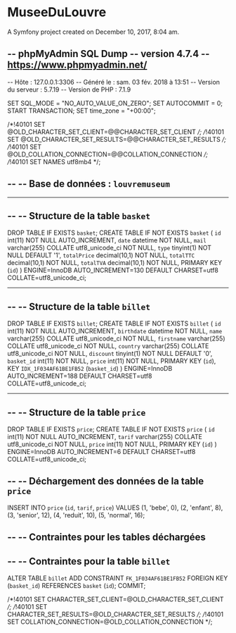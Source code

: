 MuseeDuLouvre
=============

A Symfony project created on December 10, 2017, 8:04 am.

-- phpMyAdmin SQL Dump
-- version 4.7.4
-- https://www.phpmyadmin.net/
--
-- Hôte : 127.0.0.1:3306
-- Généré le :  sam. 03 fév. 2018 à 13:51
-- Version du serveur :  5.7.19
-- Version de PHP :  7.1.9

SET SQL_MODE = "NO_AUTO_VALUE_ON_ZERO";
SET AUTOCOMMIT = 0;
START TRANSACTION;
SET time_zone = "+00:00";


/*!40101 SET @OLD_CHARACTER_SET_CLIENT=@@CHARACTER_SET_CLIENT */;
/*!40101 SET @OLD_CHARACTER_SET_RESULTS=@@CHARACTER_SET_RESULTS */;
/*!40101 SET @OLD_COLLATION_CONNECTION=@@COLLATION_CONNECTION */;
/*!40101 SET NAMES utf8mb4 */;

--
-- Base de données :  `louvremuseum`
--

-- --------------------------------------------------------

--
-- Structure de la table `basket`
--

DROP TABLE IF EXISTS `basket`;
CREATE TABLE IF NOT EXISTS `basket` (
  `id` int(11) NOT NULL AUTO_INCREMENT,
  `date` datetime NOT NULL,
  `mail` varchar(255) COLLATE utf8_unicode_ci NOT NULL,
  `type` tinyint(1) NOT NULL DEFAULT '1',
  `totalPrice` decimal(10,1) NOT NULL,
  `totalTTC` decimal(10,1) NOT NULL,
  `totalTVA` decimal(10,1) NOT NULL,
  PRIMARY KEY (`id`)
) ENGINE=InnoDB AUTO_INCREMENT=130 DEFAULT CHARSET=utf8 COLLATE=utf8_unicode_ci;

-- --------------------------------------------------------

--
-- Structure de la table `billet`
--

DROP TABLE IF EXISTS `billet`;
CREATE TABLE IF NOT EXISTS `billet` (
  `id` int(11) NOT NULL AUTO_INCREMENT,
  `birthdate` datetime NOT NULL,
  `name` varchar(255) COLLATE utf8_unicode_ci NOT NULL,
  `firstname` varchar(255) COLLATE utf8_unicode_ci NOT NULL,
  `country` varchar(255) COLLATE utf8_unicode_ci NOT NULL,
  `discount` tinyint(1) NOT NULL DEFAULT '0',
  `basket_id` int(11) NOT NULL,
  `price` int(11) NOT NULL,
  PRIMARY KEY (`id`),
  KEY `IDX_1F034AF61BE1FB52` (`basket_id`)
) ENGINE=InnoDB AUTO_INCREMENT=188 DEFAULT CHARSET=utf8 COLLATE=utf8_unicode_ci;

-- --------------------------------------------------------

--
-- Structure de la table `price`
--

DROP TABLE IF EXISTS `price`;
CREATE TABLE IF NOT EXISTS `price` (
  `id` int(11) NOT NULL AUTO_INCREMENT,
  `tarif` varchar(255) COLLATE utf8_unicode_ci NOT NULL,
  `price` int(11) NOT NULL,
  PRIMARY KEY (`id`)
) ENGINE=InnoDB AUTO_INCREMENT=6 DEFAULT CHARSET=utf8 COLLATE=utf8_unicode_ci;

--
-- Déchargement des données de la table `price`
--

INSERT INTO `price` (`id`, `tarif`, `price`) VALUES
(1, 'bebe', 0),
(2, 'enfant', 8),
(3, 'senior', 12),
(4, 'reduit', 10),
(5, 'normal', 16);

--
-- Contraintes pour les tables déchargées
--

--
-- Contraintes pour la table `billet`
--
ALTER TABLE `billet`
  ADD CONSTRAINT `FK_1F034AF61BE1FB52` FOREIGN KEY (`basket_id`) REFERENCES `basket` (`id`);
COMMIT;

/*!40101 SET CHARACTER_SET_CLIENT=@OLD_CHARACTER_SET_CLIENT */;
/*!40101 SET CHARACTER_SET_RESULTS=@OLD_CHARACTER_SET_RESULTS */;
/*!40101 SET COLLATION_CONNECTION=@OLD_COLLATION_CONNECTION */;
